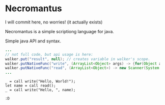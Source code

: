 # Necromantus
I will commit here, no worries! (it actually exists)


Necromantus is a simple scriptiong language for java.

Simple java API and syntax.
```java
...
// not full code, but api usage is here:
walker.put("result", null); // creates variable in walker's scope.
walker.putNativeFunc("write", (ArrayList<Object> args) -> {for(Object arg:args)System.out.print(arg);System.out.println();return null;}); // creates function that erites stuff to console.
walker.putNativeFunc("read", (ArrayList<Object>) -> new Scanner(System.in).nextLine()); // creates function that reads from console and returns read line.
...
```

```necromantus
_ = call write("Hello, World!");
let name = call read();
_ = call write("Hello, ", name);
```

`:D`

